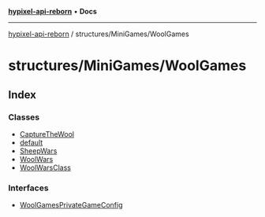 [**hypixel-api-reborn**](../../../README.md) • **Docs**

***

[hypixel-api-reborn](../../../modules.md) / structures/MiniGames/WoolGames

# structures/MiniGames/WoolGames

## Index

### Classes

- [CaptureTheWool](classes/CaptureTheWool.md)
- [default](classes/default.md)
- [SheepWars](classes/SheepWars.md)
- [WoolWars](classes/WoolWars.md)
- [WoolWarsClass](classes/WoolWarsClass.md)

### Interfaces

- [WoolGamesPrivateGameConfig](interfaces/WoolGamesPrivateGameConfig.md)
